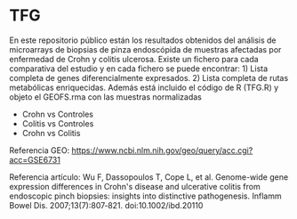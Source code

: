 # TFG

En este repositorio público están los resultados obtenidos del análisis de microarrays de biopsias de pinza endoscópida de muestras afectadas por enfermedad de Crohn y colitis ulcerosa. Existe un fichero para cada comparativa del estudio y en cada fichero se puede encontrar: 1) Lista completa de genes diferencialmente expresados. 2) Lista completa de rutas metabólicas enriquecidas. Además está incluido el código de R (TFG.R) y objeto el GEOFS.rma con las muestras normalizadas

- Crohn vs Controles
- Colitis vs Controles
- Crohn vs Colitis

Referencia GEO: https://www.ncbi.nlm.nih.gov/geo/query/acc.cgi?acc=GSE6731

Referencia artículo: Wu F, Dassopoulos T, Cope L, et al. Genome-wide gene expression differences in Crohn's disease and ulcerative colitis from endoscopic pinch biopsies: insights into distinctive pathogenesis. Inflamm Bowel Dis. 2007;13(7):807‐821. doi:10.1002/ibd.20110
